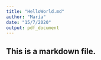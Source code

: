 ```yaml
---
title: "HelloWorld.md"
author: "María"
date: "15/7/2020"
output: pdf_document
---
```




## This is a markdown file. 
